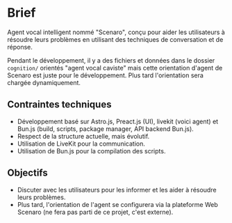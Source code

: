 # Brief

Agent vocal intelligent nommé "Scenaro", conçu pour aider les utilisateurs à résoudre leurs problèmes en utilisant des techniques de conversation et de réponse.

Pendant le développement, il y a des fichiers et données dans le dossier `cognition/` orientés "agent vocal caviste" mais cette orientation d'agent de Scenaro est juste pour le développement. Plus tard l'orientation sera chargée dynamiquement.

## Contraintes techniques

- Développement basé sur Astro.js, Preact.js (UI), livekit (voici agent) et Bun.js (build, scripts, package manager, API backend Bun.js).
- Respect de la structure actuelle, mais évolutif.
- Utilisation de LiveKit pour la communication.
- Utilisation de Bun.js pour la compilation des scripts.

## Objectifs

- Discuter avec les utilisateurs pour les informer et les aider à résoudre leurs problèmes.
- Plus tard, l'orientation de l'agent se configurera via la plateforme Web Scenaro (ne fera pas parti de ce projet, c'est externe).
